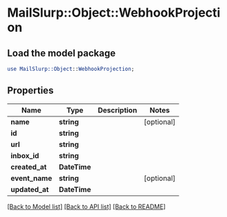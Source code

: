 # MailSlurp::Object::WebhookProjection

## Load the model package
```perl
use MailSlurp::Object::WebhookProjection;
```

## Properties
Name | Type | Description | Notes
------------ | ------------- | ------------- | -------------
**name** | **string** |  | [optional] 
**id** | **string** |  | 
**url** | **string** |  | 
**inbox_id** | **string** |  | 
**created_at** | **DateTime** |  | 
**event_name** | **string** |  | [optional] 
**updated_at** | **DateTime** |  | 

[[Back to Model list]](../README#documentation-for-models) [[Back to API list]](../README#documentation-for-api-endpoints) [[Back to README]](../README)


